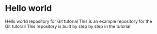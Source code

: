 # Hello world
Hello world repository for Git tutorial
This is an example repository for the Git tutorail
This repository is built by step by step in the tutorial
